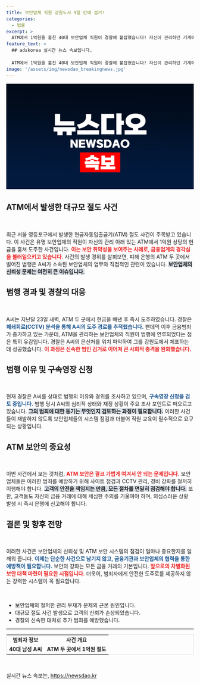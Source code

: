 ```yaml
---
title: 보안업체 직원 강원도서 9일 만에 검거!
categories:
  - 법률
excerpt: >
  ATM에서 1억원을 훔친 40대 보안업체 직원이 경찰에 붙잡혔습니다! 자신이 관리하던 기계에서 돈을 탈취한 그, 왜 범행을 저질렀을까요? 궁금증을 자아내는 사건의 전말을 밝혀봅니다.
feature_text: >
  ## adskorea 실시간 뉴스 속보입니다.

  ATM에서 1억원을 훔친 40대 보안업체 직원이 경찰에 붙잡혔습니다! 자신이 관리하던 기계에서 돈을 탈취한 그, 왜 범행을 저질렀을까요? 궁금증을 자아내는 사건의 전말을 밝혀봅니다.
image: '/assets/img/newsdao_breakingnews.jpg'
---
```


<p><img src="/assets/img/newsdao_breakingnews.jpg" alt="adskorea 속보" /></p>

<h2 data-ke-size="size26">ATM에서 발생한 대규모 절도 사건</h2>

<p data-ke-size="size16">&nbsp;</p>

<p>최근 서울 영등포구에서 발생한 현금자동입출금기(ATM) 절도 사건이 주목받고 있습니다. 이 사건은 유명 보안업체의 직원이 자신의 관리 아래 있는 ATM에서 1억원 상당의 현금을 훔쳐 도주한 사건입니다. <b><span style="color: #ee2323;">이는 보안 취약성을 보여주는 사례로, 금융업계의 경각심을 불러일으키고 있습니다.</span></b> 사건의 발생 경위를 살펴보면, 피해 은행의 ATM 두 곳에서 벌어진 범행은 A씨가 소속된 보안업체의 업무와 직접적인 관련이 있습니다. <b><span style="background-color: #21538527;">보안업체의 신뢰성 문제는 여전히 큰 이슈입니다.</span></b></p>

<h2 data-ke-size="size26">범행 경과 및 경찰의 대응</h2>

<p data-ke-size="size16">&nbsp;</p>

<p>A씨는 지난달 23일 새벽, ATM 두 곳에서 현금을 빼낸 후 즉시 도주하였습니다. 경찰은 <b><span style="color: #1a5490;">폐쇄회로(CCTV) 분석을 통해 A씨의 도주 경로를 추적했습니다.</span></b> 팬데믹 이후 금융범죄가 증가하고 있는 가운데, ATM을 관리하는 보안업체의 직원이 범행에 연루되었다는 점은 특히 유감입니다. 경찰은 A씨의 은신처를 위치 파악하여 그를 강원도에서 체포하는 데 성공했습니다. <b><span style="color: #ee2323;">이 과정은 신속한 범인 검거로 이어져 큰 사회적 충격을 완화했습니다.</span></b></p>

<h2 data-ke-size="size26">범행 이유 및 구속영장 신청</h2>

<p data-ke-size="size16">&nbsp;</p>

<p>현재 경찰은 A씨를 상대로 범행의 이유와 경위를 조사하고 있으며, <b><span style="color: #1a5490;">구속영장 신청을 검토 중입니다.</span></b> 범행 당시 A씨의 심리적 상태와 재정 상황이 주요 조사 포인트로 떠오르고 있습니다. <b><span style="background-color: #21538527;">그의 범죄에 대한 동기는 무엇인지 검토하는 과정이 필요합니다.</span></b> 이러한 사건들이 재발하지 않도록 보안업체들의 시스템 점검과 더불어 직원 교육이 필수적으로 요구되는 상황입니다.</p>

<h2 data-ke-size="size26">ATM 보안의 중요성</h2>

<p data-ke-size="size16">&nbsp;</p>

<p>이번 사건에서 보는 것처럼, <b><span style="color: #ee2323;">ATM 보안은 결코 가볍게 여겨서 안 되는 문제입니다.</span></b> 보안업체들은 이러한 범죄를 예방하기 위해 사이트 점검과 CCTV 관리, 경비 강화를 철저히 이행해야 합니다. <b><span style="background-color: #21538527;">고객의 안전을 책임지는 만큼, 모든 절차를 면밀히 점검해야 합니다.</span></b> 또한, 고객들도 자신의 금융 거래에 대해 세심한 주의를 기울여야 하며, 의심스러운 상황 발생 시 즉시 은행에 신고해야 합니다. </p>

<h2 data-ke-size="size26">결론 및 향후 전망</h2>

<p data-ke-size="size16">&nbsp;</p>

<p>이러한 사건은 보안업체의 신뢰성 및 ATM 보안 시스템의 점검이 얼마나 중요한지를 일깨워 줍니다. <b><span style="color: #1a5490;">이제는 단순한 사건으로 남기지 않고, 금융기관과 보안업체의 협력을 통한 예방책이 필요합니다.</span></b> 보안의 강화는 모든 금융 거래의 기본입니다. <b><span style="color: #ee2323;">앞으로의 차별화된 보안 대책 마련이 필요한 시점입니다.</span></b> 더욱이, 범죄자에게 안전한 도주로를 제공하지 않는 강력한 시스템이 꼭 필요합니다. </p>

<p data-ke-size="size16">&nbsp;</p>

<ul>
    <li>보안업체의 철저한 관리 부재가 문제의 근본 원인입니다.</li>
    <li>대규모 절도 사건 발생으로 고객의 신뢰가 손상되었습니다.</li>
    <li>경찰의 신속한 대처로 추가 범죄를 예방했습니다.</li>
</ul>

<hr>

<table style="width: 100%; border-collapse: collapse; border: 1px solid #ddd;">
    <tr>
        <td style="text-align: center; height: 17px;"><b>범죄자 정보</b></td>
        <td style="text-align: center; height: 17px;"><b>사건 개요</b></td>
    </tr>
    <tr>
        <td style="text-align: center; height: 17px;"><b>40대 남성 A씨</b></td>
        <td style="text-align: center; height: 17px;"><b>ATM 두 곳에서 1억원 절도</b></td>
    </tr>
</table>

<p data-ke-size="size16">&nbsp;</p>
실시간 뉴스 속보는, <a href="https://newsdao.kr" rel="dofollow">https://newsdao.kr</a>


